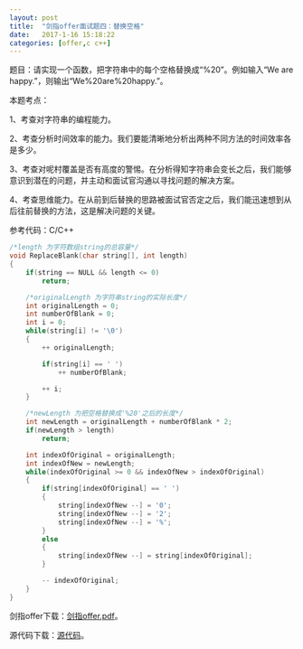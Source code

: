 ```yaml
---
layout:	post
title:	"剑指offer面试题四：替换空格"
date:	2017-1-16 15:18:22
categories:	[offer,c c++]
---
```


题目：请实现一个函数，把字符串中的每个空格替换成“%20”。例如输入“We are happy.”，则输出“We%20are%20happy.”。

本题考点：

1、考查对字符串的编程能力。

2、考查分析时间效率的能力。我们要能清晰地分析出两种不同方法的时间效率各是多少。

3、考查对呢村覆盖是否有高度的警惕。在分析得知字符串会变长之后，我们能够意识到潜在的问题，并主动和面试官沟通以寻找问题的解决方案。

4、考查思维能力。在从前到后替换的思路被面试官否定之后，我们能迅速想到从后往前替换的方法，这是解决问题的关键。

参考代码：C/C++

```c++
/*length 为字符数组string的总容量*/
void ReplaceBlank(char string[], int length)
{
    if(string == NULL && length <= 0)
        return;

    /*originalLength 为字符串string的实际长度*/
    int originalLength = 0;
    int numberOfBlank = 0;
    int i = 0;
    while(string[i] != '\0')
    {
        ++ originalLength;

        if(string[i] == ' ')
            ++ numberOfBlank;

        ++ i;
    }

    /*newLength 为把空格替换成'%20'之后的长度*/
    int newLength = originalLength + numberOfBlank * 2;
    if(newLength > length)
        return;

    int indexOfOriginal = originalLength;
    int indexOfNew = newLength;
    while(indexOfOriginal >= 0 && indexOfNew > indexOfOriginal)
    {
        if(string[indexOfOriginal] == ' ')
        {
            string[indexOfNew --] = '0';
            string[indexOfNew --] = '2';
            string[indexOfNew --] = '%';
        }
        else
        {
            string[indexOfNew --] = string[indexOfOriginal];
        }

        -- indexOfOriginal;
    }
}
```

剑指offer下载：[剑指offer.pdf](https://raw.githubusercontent.com/cofire/cofire.github.io/master/source/剑指offer.pdf "剑指offer.pdf")。

源代码下载：[源代码](https://raw.githubusercontent.com/cofire/cofire.github.io/master/source/剑指offer源代码.zip "剑指offer源代码")。